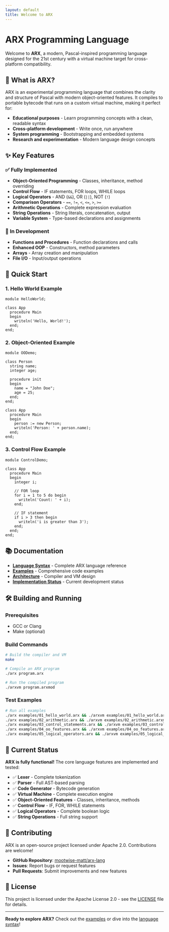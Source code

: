 ```yaml
---
layout: default
title: Welcome to ARX
---
```


# ARX Programming Language

Welcome to **ARX**, a modern, Pascal-inspired programming language designed for the 21st century with a virtual machine target for cross-platform compatibility.

## 🚀 **What is ARX?**

ARX is an experimental programming language that combines the clarity and structure of Pascal with modern object-oriented features. It compiles to portable bytecode that runs on a custom virtual machine, making it perfect for:

- **Educational purposes** - Learn programming concepts with a clean, readable syntax
- **Cross-platform development** - Write once, run anywhere
- **System programming** - Bootstrapping and embedded systems
- **Research and experimentation** - Modern language design concepts

## ✨ **Key Features**

### ✅ **Fully Implemented**
- **Object-Oriented Programming** - Classes, inheritance, method overriding
- **Control Flow** - IF statements, FOR loops, WHILE loops
- **Logical Operators** - AND (`&&`), OR (`||`), NOT (`!`)
- **Comparison Operators** - `==`, `!=`, `<`, `<=`, `>`, `>=`
- **Arithmetic Operations** - Complete expression evaluation
- **String Operations** - String literals, concatenation, output
- **Variable System** - Type-based declarations and assignments

### 🔄 **In Development**
- **Functions and Procedures** - Function declarations and calls
- **Enhanced OOP** - Constructors, method parameters
- **Arrays** - Array creation and manipulation
- **File I/O** - Input/output operations

## 🎯 **Quick Start**

### 1. **Hello World Example**
```arx
module HelloWorld;

class App
  procedure Main
  begin
    writeln('Hello, World!');
  end;
end;
```

### 2. **Object-Oriented Example**
```arx
module OODemo;

class Person
  string name;
  integer age;
  
  procedure init
  begin
    name = "John Doe";
    age = 25;
  end;
end;

class App
  procedure Main
  begin
    person := new Person;
    writeln('Person: ' + person.name);
  end;
end;
```

### 3. **Control Flow Example**
```arx
module ControlDemo;

class App
  procedure Main
  begin
    integer i;
    
    // FOR loop
    for i = 1 to 5 do begin
      writeln('Count: ' + i);
    end;
    
    // IF statement
    if i > 3 then begin
      writeln('i is greater than 3');
    end;
  end;
end;
```

## 📚 **Documentation**

- **[Language Syntax](syntax.md)** - Complete ARX language reference
- **[Examples](examples.md)** - Comprehensive code examples
- **[Architecture](architecture/overview.md)** - Compiler and VM design
- **[Implementation Status](implementation-status.md)** - Current development status

## 🛠️ **Building and Running**

### Prerequisites
- GCC or Clang
- Make (optional)

### Build Commands
```bash
# Build the compiler and VM
make

# Compile an ARX program
./arx program.arx

# Run the compiled program
./arxvm program.arxmod
```

### Test Examples
```bash
# Run all examples
./arx examples/01_hello_world.arx && ./arxvm examples/01_hello_world.arxmod
./arx examples/02_arithmetic.arx && ./arxvm examples/02_arithmetic.arxmod
./arx examples/03_control_statements.arx && ./arxvm examples/03_control_statements.arxmod
./arx examples/04_oo_features.arx && ./arxvm examples/04_oo_features.arxmod
./arx examples/05_logical_operators.arx && ./arxvm examples/05_logical_operators.arxmod
```

## 🎉 **Current Status**

**ARX is fully functional!** The core language features are implemented and tested:

- ✅ **Lexer** - Complete tokenization
- ✅ **Parser** - Full AST-based parsing
- ✅ **Code Generator** - Bytecode generation
- ✅ **Virtual Machine** - Complete execution engine
- ✅ **Object-Oriented Features** - Classes, inheritance, methods
- ✅ **Control Flow** - IF, FOR, WHILE statements
- ✅ **Logical Operators** - Complete boolean logic
- ✅ **String Operations** - Full string support

## 🤝 **Contributing**

ARX is an open-source project licensed under Apache 2.0. Contributions are welcome!

- **GitHub Repository**: [mootwise-matt/arx-lang](https://github.com/mootwise-matt/arx-lang)
- **Issues**: Report bugs or request features
- **Pull Requests**: Submit improvements and new features

## 📄 **License**

This project is licensed under the Apache License 2.0 - see the [LICENSE](LICENSE) file for details.

---

**Ready to explore ARX?** Check out the [examples](examples.md) or dive into the [language syntax](syntax.md)!

